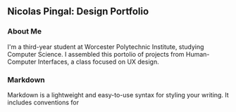 ## Nicolas Pingal: Design Portfolio

### About Me
I'm a third-year student at Worcester Polytechnic Institute, studying Computer Science. I assembled this portolio of projects from Human-Computer Interfaces, a class focused on UX design. 

### Markdown

Markdown is a lightweight and easy-to-use syntax for styling your writing. It includes conventions for

